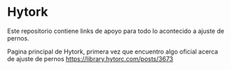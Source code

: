 # Hytork
Este repositorio contiene links de apoyo para todo lo acontecido a ajuste de pernos.

Pagina principal de Hytork, primera vez que encuentro algo oficial acerca de ajuste de pernos https://library.hytorc.com/posts/3673
